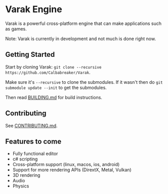 # Varak Engine

Varak is a powerful cross-platform engine that can make applications such as games.  

Note: Varak is currently in development and not much is done right now.

## Getting Started

Start by cloning Varak: `git clone --recursive https://github.com/Calbabreaker/Varak`.

Make sure it's `--recursive` to clone the submodules. If it wasn't then do `git
submodule update --init` to get the submodules.

Then read [BUILDING.md](.github/BUILDING.md) for build instructions.

## Contributing

See [CONTRIBUTING.md](.github/CONTRIBUTING.md).

## Features to come

- Fully functional editor
- c# scripting
- Cross-platform support (linux, macos, ios, android)
- Support for more rendering APIs (DirextX, Metal, Vulkan)
- 3D rendering
- Audio
- Physics
